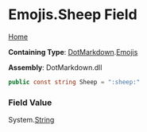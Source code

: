 # Emojis\.Sheep Field

[Home](../../../README.md)

**Containing Type**: [DotMarkdown](../../README.md)\.[Emojis](../README.md)

**Assembly**: DotMarkdown\.dll

```csharp
public const string Sheep = ":sheep:"
```

### Field Value

System\.[String](https://docs.microsoft.com/en-us/dotnet/api/system.string)